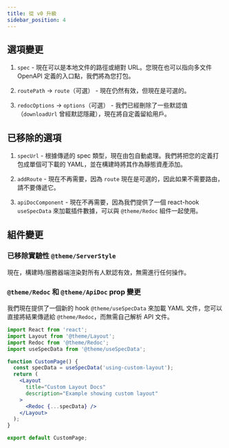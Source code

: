 ```yaml
---
title: 從 v0 升級
sidebar_position: 4
---
```


## 選項變更

1. `spec` - 現在可以是本地文件的路徑或絕對 URL。您現在也可以指向多文件 OpenAPI 定義的入口點，我們將為您打包。

1. `routePath` -> `route`（可選） - 現在仍然有效，但現在是可選的。

1. `redocOptions` -> `options`（可選） - 我們已經刪除了一些默認值（`downloadUrl` 曾經默認隱藏），現在將自定義留給用戶。

## 已移除的選項

1. `specUrl` - 根據傳遞的 spec 類型，現在由包自動處理。我們將把您的定義打包成單個可下載的 YAML，並在構建時將其作為靜態資產添加。

1. `addRoute` - 現在不再需要，因為 `route` 現在是可選的，因此如果不需要路由，請不要傳遞它。

1. `apiDocComponent` - 現在不再需要，因為我們提供了一個 react-hook `useSpecData` 來加載插件數據，可以與 `@theme/Redoc` 組件一起使用。

## 組件變更

### 已移除實驗性 `@theme/ServerStyle`

現在，構建時/服務器端渲染對所有人默認有效，無需進行任何操作。

### `@theme/Redoc` 和 `@theme/ApiDoc` prop 變更

我們現在提供了一個新的 hook `@theme/useSpecData` 來加載 YAML 文件，您可以直接將結果傳遞給 `@theme/Redoc`，而無需自己解析 API 文件。

```jsx
import React from 'react';
import Layout from '@theme/Layout';
import Redoc from '@theme/Redoc';
import useSpecData from '@theme/useSpecData';

function CustomPage() {
  const specData = useSpecData('using-custom-layout');
  return (
    <Layout
      title="Custom Layout Docs"
      description="Example showing custom layout"
    >
      <Redoc {...specData} />
    </Layout>
  );
}

export default CustomPage;
```
